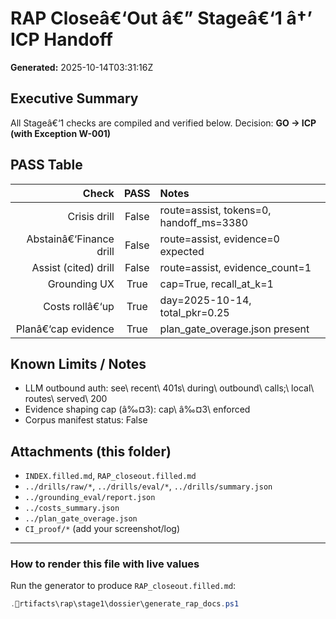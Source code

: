 ﻿# RAP Closeâ€‘Out â€” Stageâ€‘1 â†’ ICP Handoff

**Generated:** 2025-10-14T03:31:16Z

## Executive Summary
All Stageâ€‘1 checks are compiled and verified below. Decision: **GO → ICP (with Exception W-001)**

## PASS Table
| Check | PASS | Notes |
|------:|:----:|:------|
| Crisis drill | False | route=assist, tokens=0, handoff_ms=3380 |
| Abstainâ€‘Finance drill | False | route=assist, evidence=0 expected |
| Assist (cited) drill | False | route=assist, evidence_count=1 |
| Grounding UX | True | cap=True, recall_at_k=1 |
| Costs rollâ€‘up | True | day=2025-10-14, total_pkr=0\.25 |
| Planâ€‘cap evidence | True | plan_gate_overage.json present |

## Known Limits / Notes
- LLM outbound auth: see\ recent\ 401s\ during\ outbound\ calls;\ local\ routes\ served\ 200
- Evidence shaping cap (â‰¤3): cap\ â‰¤3\ enforced
- Corpus manifest status: False

## Attachments (this folder)
- `INDEX.filled.md`, `RAP_closeout.filled.md`
- `../drills/raw/*`, `../drills/eval/*`, `../drills/summary.json`
- `../grounding_eval/report.json`
- `../costs_summary.json`
- `../plan_gate_overage.json`
- `CI_proof/*` (add your screenshot/log)

---

### How to render this file with live values
Run the generator to produce `RAP_closeout.filled.md`:

```powershell
.rtifacts\rap\stage1\dossier\generate_rap_docs.ps1
```

